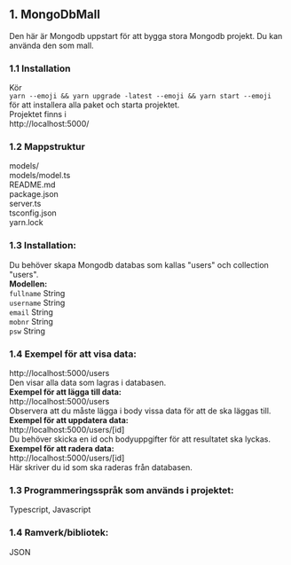 ## 1. MongoDbMall

Den här är Mongodb uppstart för att bygga stora Mongodb projekt. Du kan använda den som mall.

### 1.1 Installation

Kör <br />
`yarn --emoji && yarn upgrade -latest --emoji && yarn start --emoji` <br>
för att installera alla paket och starta projektet.
<br />
Projektet finns i <br />
http://localhost:5000/ <br />

### 1.2 Mappstruktur

models/ <br />
models/model.ts <br />
README.md <br />
package.json <br />
server.ts <br />
tsconfig.json <br />
yarn.lock <br />

### 1.3 Installation:

Du behöver skapa Mongodb databas som kallas "users" och collection "users". <br />
**Modellen:**<br />
`fullname` String <br />
`username` String <br />
`email` String <br />
`mobnr` String<br />
`psw` String <br />

### 1.4 Exempel för att visa data:

http://localhost:5000/users <br />
Den visar alla data som lagras i databasen.<br />
**Exempel för att lägga till data:**<br />
http://localhost:5000/users <br />
Observera att du måste lägga i body vissa data för att de ska läggas till. <br />
**Exempel för att uppdatera data:**<br />
http://localhost:5000/users/[id] <br />
Du behöver skicka en id och bodyuppgifter för att resultatet ska lyckas.<br />
**Exempel för att radera data:**<br />
http://localhost:5000/users/[id] <br />
Här skriver du id som ska raderas från databasen. <br />

### 1.3 Programmeringsspråk som används i projektet:

Typescript, Javascript<br />

### 1.4 Ramverk/bibliotek:

JSON<br />
